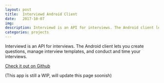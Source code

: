 ```yaml
---
layout: post
title:  Interviewd Android Client
date:   2017-10-07
img:
description: Interviewd is an API for interviews. The Android client lets you create questions, manage interview templates, and conduct and time your interviews.
categories: projects
---
```


Interviewd is an API for interviews. The Android client lets you create questions, manage interview templates, and conduct and time your interviews.

[Check it out on Github](https://github.com/DentonLabs/Interviewd/tree/master/src/android)


(This app is still a WIP, will update this page soonish)
